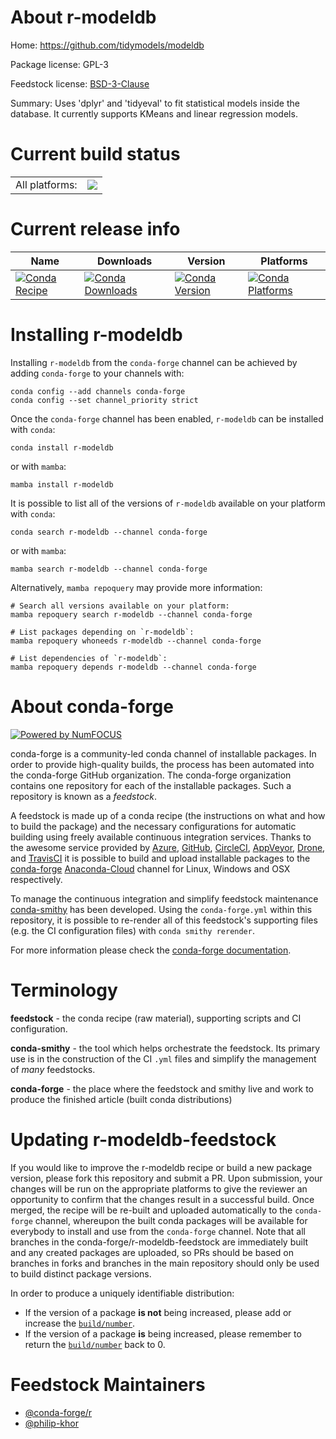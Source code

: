 About r-modeldb
===============

Home: https://github.com/tidymodels/modeldb

Package license: GPL-3

Feedstock license: [BSD-3-Clause](https://github.com/conda-forge/r-modeldb-feedstock/blob/main/LICENSE.txt)

Summary: Uses 'dplyr' and 'tidyeval' to fit statistical models inside the database. It currently supports KMeans and linear regression models.

Current build status
====================


<table><tr><td>All platforms:</td>
    <td>
      <a href="https://dev.azure.com/conda-forge/feedstock-builds/_build/latest?definitionId=7008&branchName=main">
        <img src="https://dev.azure.com/conda-forge/feedstock-builds/_apis/build/status/r-modeldb-feedstock?branchName=main">
      </a>
    </td>
  </tr>
</table>

Current release info
====================

| Name | Downloads | Version | Platforms |
| --- | --- | --- | --- |
| [![Conda Recipe](https://img.shields.io/badge/recipe-r--modeldb-green.svg)](https://anaconda.org/conda-forge/r-modeldb) | [![Conda Downloads](https://img.shields.io/conda/dn/conda-forge/r-modeldb.svg)](https://anaconda.org/conda-forge/r-modeldb) | [![Conda Version](https://img.shields.io/conda/vn/conda-forge/r-modeldb.svg)](https://anaconda.org/conda-forge/r-modeldb) | [![Conda Platforms](https://img.shields.io/conda/pn/conda-forge/r-modeldb.svg)](https://anaconda.org/conda-forge/r-modeldb) |

Installing r-modeldb
====================

Installing `r-modeldb` from the `conda-forge` channel can be achieved by adding `conda-forge` to your channels with:

```
conda config --add channels conda-forge
conda config --set channel_priority strict
```

Once the `conda-forge` channel has been enabled, `r-modeldb` can be installed with `conda`:

```
conda install r-modeldb
```

or with `mamba`:

```
mamba install r-modeldb
```

It is possible to list all of the versions of `r-modeldb` available on your platform with `conda`:

```
conda search r-modeldb --channel conda-forge
```

or with `mamba`:

```
mamba search r-modeldb --channel conda-forge
```

Alternatively, `mamba repoquery` may provide more information:

```
# Search all versions available on your platform:
mamba repoquery search r-modeldb --channel conda-forge

# List packages depending on `r-modeldb`:
mamba repoquery whoneeds r-modeldb --channel conda-forge

# List dependencies of `r-modeldb`:
mamba repoquery depends r-modeldb --channel conda-forge
```


About conda-forge
=================

[![Powered by
NumFOCUS](https://img.shields.io/badge/powered%20by-NumFOCUS-orange.svg?style=flat&colorA=E1523D&colorB=007D8A)](https://numfocus.org)

conda-forge is a community-led conda channel of installable packages.
In order to provide high-quality builds, the process has been automated into the
conda-forge GitHub organization. The conda-forge organization contains one repository
for each of the installable packages. Such a repository is known as a *feedstock*.

A feedstock is made up of a conda recipe (the instructions on what and how to build
the package) and the necessary configurations for automatic building using freely
available continuous integration services. Thanks to the awesome service provided by
[Azure](https://azure.microsoft.com/en-us/services/devops/), [GitHub](https://github.com/),
[CircleCI](https://circleci.com/), [AppVeyor](https://www.appveyor.com/),
[Drone](https://cloud.drone.io/welcome), and [TravisCI](https://travis-ci.com/)
it is possible to build and upload installable packages to the
[conda-forge](https://anaconda.org/conda-forge) [Anaconda-Cloud](https://anaconda.org/)
channel for Linux, Windows and OSX respectively.

To manage the continuous integration and simplify feedstock maintenance
[conda-smithy](https://github.com/conda-forge/conda-smithy) has been developed.
Using the ``conda-forge.yml`` within this repository, it is possible to re-render all of
this feedstock's supporting files (e.g. the CI configuration files) with ``conda smithy rerender``.

For more information please check the [conda-forge documentation](https://conda-forge.org/docs/).

Terminology
===========

**feedstock** - the conda recipe (raw material), supporting scripts and CI configuration.

**conda-smithy** - the tool which helps orchestrate the feedstock.
                   Its primary use is in the construction of the CI ``.yml`` files
                   and simplify the management of *many* feedstocks.

**conda-forge** - the place where the feedstock and smithy live and work to
                  produce the finished article (built conda distributions)


Updating r-modeldb-feedstock
============================

If you would like to improve the r-modeldb recipe or build a new
package version, please fork this repository and submit a PR. Upon submission,
your changes will be run on the appropriate platforms to give the reviewer an
opportunity to confirm that the changes result in a successful build. Once
merged, the recipe will be re-built and uploaded automatically to the
`conda-forge` channel, whereupon the built conda packages will be available for
everybody to install and use from the `conda-forge` channel.
Note that all branches in the conda-forge/r-modeldb-feedstock are
immediately built and any created packages are uploaded, so PRs should be based
on branches in forks and branches in the main repository should only be used to
build distinct package versions.

In order to produce a uniquely identifiable distribution:
 * If the version of a package **is not** being increased, please add or increase
   the [``build/number``](https://docs.conda.io/projects/conda-build/en/latest/resources/define-metadata.html#build-number-and-string).
 * If the version of a package **is** being increased, please remember to return
   the [``build/number``](https://docs.conda.io/projects/conda-build/en/latest/resources/define-metadata.html#build-number-and-string)
   back to 0.

Feedstock Maintainers
=====================

* [@conda-forge/r](https://github.com/conda-forge/r/)
* [@philip-khor](https://github.com/philip-khor/)

